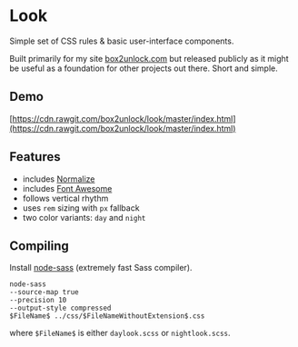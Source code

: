 Look
====

Simple set of CSS rules & basic user-interface components.

Built primarily for my site [box2unlock.com](https://box2unlock.com/) but
released publicly as it might be useful as a foundation for other projects out
there. Short and simple.

Demo
----

[https://cdn.rawgit.com/box2unlock/look/master/index.html](https://cdn.rawgit.com/box2unlock/look/master/index.html)

Features
---------

- includes [Normalize](https://necolas.github.io/normalize.css/)
- includes [Font Awesome](http://fontawesome.io/)
- follows vertical rhythm
- uses `rem` sizing with `px` fallback
- two color variants: `day` and `night`

Compiling
---------

Install [node-sass](https://github.com/sass/node-sass) (extremely fast Sass compiler).

```
node-sass
--source-map true
--precision 10
--output-style compressed
$FileName$ ../css/$FileNameWithoutExtension$.css
```

where `$FileName$` is either `daylook.scss` or `nightlook.scss`.
